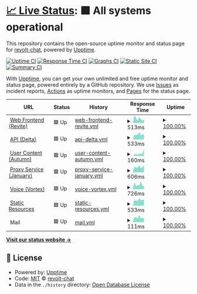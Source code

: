 # [📈 Live Status](https://status.revolt.chat): <!--live status--> **🟩 All systems operational**

This repository contains the open-source uptime monitor and status page for [revolt-chat](https://status.revolt.chat), powered by [Upptime](https://github.com/upptime/upptime).

[![Uptime CI](https://github.com/revolt-chat/status/workflows/Uptime%20CI/badge.svg)](https://github.com/revolt-chat/status/actions?query=workflow%3A%22Uptime+CI%22)
[![Response Time CI](https://github.com/revolt-chat/status/workflows/Response%20Time%20CI/badge.svg)](https://github.com/revolt-chat/status/actions?query=workflow%3A%22Response+Time+CI%22)
[![Graphs CI](https://github.com/revolt-chat/status/workflows/Graphs%20CI/badge.svg)](https://github.com/revolt-chat/status/actions?query=workflow%3A%22Graphs+CI%22)
[![Static Site CI](https://github.com/revolt-chat/status/workflows/Static%20Site%20CI/badge.svg)](https://github.com/revolt-chat/status/actions?query=workflow%3A%22Static+Site+CI%22)
[![Summary CI](https://github.com/revolt-chat/status/workflows/Summary%20CI/badge.svg)](https://github.com/revolt-chat/status/actions?query=workflow%3A%22Summary+CI%22)

With [Upptime](https://upptime.js.org), you can get your own unlimited and free uptime monitor and status page, powered entirely by a GitHub repository. We use [Issues](https://github.com/revolt-chat/status/issues) as incident reports, [Actions](https://github.com/revolt-chat/status/actions) as uptime monitors, and [Pages](https://status.revolt.chat) for the status page.

<!--start: status pages-->
<!-- This summary is generated by Upptime (https://github.com/upptime/upptime) -->
<!-- Do not edit this manually, your changes will be overwritten -->
<!-- prettier-ignore -->
| URL | Status | History | Response Time | Uptime |
| --- | ------ | ------- | ------------- | ------ |
| <img alt="" src="https://icons.duckduckgo.com/ip3/app.revolt.chat.ico" height="13"> [Web Frontend (Revite)](https://app.revolt.chat) | 🟩 Up | [web-frontend-revite.yml](https://github.com/revolt-chat/status/commits/HEAD/history/web-frontend-revite.yml) | <details><summary><img alt="Response time graph" src="./graphs/web-frontend-revite/response-time-week.png" height="20"> 513ms</summary><br><a href="https://status.revolt.chat/history/web-frontend-revite"><img alt="Response time 605" src="https://img.shields.io/endpoint?url=https%3A%2F%2Fraw.githubusercontent.com%2Frevolt-chat%2Fstatus%2FHEAD%2Fapi%2Fweb-frontend-revite%2Fresponse-time.json"></a><br><a href="https://status.revolt.chat/history/web-frontend-revite"><img alt="24-hour response time 440" src="https://img.shields.io/endpoint?url=https%3A%2F%2Fraw.githubusercontent.com%2Frevolt-chat%2Fstatus%2FHEAD%2Fapi%2Fweb-frontend-revite%2Fresponse-time-day.json"></a><br><a href="https://status.revolt.chat/history/web-frontend-revite"><img alt="7-day response time 513" src="https://img.shields.io/endpoint?url=https%3A%2F%2Fraw.githubusercontent.com%2Frevolt-chat%2Fstatus%2FHEAD%2Fapi%2Fweb-frontend-revite%2Fresponse-time-week.json"></a><br><a href="https://status.revolt.chat/history/web-frontend-revite"><img alt="30-day response time 532" src="https://img.shields.io/endpoint?url=https%3A%2F%2Fraw.githubusercontent.com%2Frevolt-chat%2Fstatus%2FHEAD%2Fapi%2Fweb-frontend-revite%2Fresponse-time-month.json"></a><br><a href="https://status.revolt.chat/history/web-frontend-revite"><img alt="1-year response time 605" src="https://img.shields.io/endpoint?url=https%3A%2F%2Fraw.githubusercontent.com%2Frevolt-chat%2Fstatus%2FHEAD%2Fapi%2Fweb-frontend-revite%2Fresponse-time-year.json"></a></details> | <details><summary><a href="https://status.revolt.chat/history/web-frontend-revite">100.00%</a></summary><a href="https://status.revolt.chat/history/web-frontend-revite"><img alt="All-time uptime 100.00%" src="https://img.shields.io/endpoint?url=https%3A%2F%2Fraw.githubusercontent.com%2Frevolt-chat%2Fstatus%2FHEAD%2Fapi%2Fweb-frontend-revite%2Fuptime.json"></a><br><a href="https://status.revolt.chat/history/web-frontend-revite"><img alt="24-hour uptime 100.00%" src="https://img.shields.io/endpoint?url=https%3A%2F%2Fraw.githubusercontent.com%2Frevolt-chat%2Fstatus%2FHEAD%2Fapi%2Fweb-frontend-revite%2Fuptime-day.json"></a><br><a href="https://status.revolt.chat/history/web-frontend-revite"><img alt="7-day uptime 100.00%" src="https://img.shields.io/endpoint?url=https%3A%2F%2Fraw.githubusercontent.com%2Frevolt-chat%2Fstatus%2FHEAD%2Fapi%2Fweb-frontend-revite%2Fuptime-week.json"></a><br><a href="https://status.revolt.chat/history/web-frontend-revite"><img alt="30-day uptime 100.00%" src="https://img.shields.io/endpoint?url=https%3A%2F%2Fraw.githubusercontent.com%2Frevolt-chat%2Fstatus%2FHEAD%2Fapi%2Fweb-frontend-revite%2Fuptime-month.json"></a><br><a href="https://status.revolt.chat/history/web-frontend-revite"><img alt="1-year uptime 100.00%" src="https://img.shields.io/endpoint?url=https%3A%2F%2Fraw.githubusercontent.com%2Frevolt-chat%2Fstatus%2FHEAD%2Fapi%2Fweb-frontend-revite%2Fuptime-year.json"></a></details>
| <img alt="" src="https://icons.duckduckgo.com/ip3/api.revolt.chat.ico" height="13"> [API (Delta)](https://api.revolt.chat) | 🟩 Up | [api-delta.yml](https://github.com/revolt-chat/status/commits/HEAD/history/api-delta.yml) | <details><summary><img alt="Response time graph" src="./graphs/api-delta/response-time-week.png" height="20"> 533ms</summary><br><a href="https://status.revolt.chat/history/api-delta"><img alt="Response time 611" src="https://img.shields.io/endpoint?url=https%3A%2F%2Fraw.githubusercontent.com%2Frevolt-chat%2Fstatus%2FHEAD%2Fapi%2Fapi-delta%2Fresponse-time.json"></a><br><a href="https://status.revolt.chat/history/api-delta"><img alt="24-hour response time 496" src="https://img.shields.io/endpoint?url=https%3A%2F%2Fraw.githubusercontent.com%2Frevolt-chat%2Fstatus%2FHEAD%2Fapi%2Fapi-delta%2Fresponse-time-day.json"></a><br><a href="https://status.revolt.chat/history/api-delta"><img alt="7-day response time 533" src="https://img.shields.io/endpoint?url=https%3A%2F%2Fraw.githubusercontent.com%2Frevolt-chat%2Fstatus%2FHEAD%2Fapi%2Fapi-delta%2Fresponse-time-week.json"></a><br><a href="https://status.revolt.chat/history/api-delta"><img alt="30-day response time 593" src="https://img.shields.io/endpoint?url=https%3A%2F%2Fraw.githubusercontent.com%2Frevolt-chat%2Fstatus%2FHEAD%2Fapi%2Fapi-delta%2Fresponse-time-month.json"></a><br><a href="https://status.revolt.chat/history/api-delta"><img alt="1-year response time 611" src="https://img.shields.io/endpoint?url=https%3A%2F%2Fraw.githubusercontent.com%2Frevolt-chat%2Fstatus%2FHEAD%2Fapi%2Fapi-delta%2Fresponse-time-year.json"></a></details> | <details><summary><a href="https://status.revolt.chat/history/api-delta">100.00%</a></summary><a href="https://status.revolt.chat/history/api-delta"><img alt="All-time uptime 100.00%" src="https://img.shields.io/endpoint?url=https%3A%2F%2Fraw.githubusercontent.com%2Frevolt-chat%2Fstatus%2FHEAD%2Fapi%2Fapi-delta%2Fuptime.json"></a><br><a href="https://status.revolt.chat/history/api-delta"><img alt="24-hour uptime 100.00%" src="https://img.shields.io/endpoint?url=https%3A%2F%2Fraw.githubusercontent.com%2Frevolt-chat%2Fstatus%2FHEAD%2Fapi%2Fapi-delta%2Fuptime-day.json"></a><br><a href="https://status.revolt.chat/history/api-delta"><img alt="7-day uptime 100.00%" src="https://img.shields.io/endpoint?url=https%3A%2F%2Fraw.githubusercontent.com%2Frevolt-chat%2Fstatus%2FHEAD%2Fapi%2Fapi-delta%2Fuptime-week.json"></a><br><a href="https://status.revolt.chat/history/api-delta"><img alt="30-day uptime 100.00%" src="https://img.shields.io/endpoint?url=https%3A%2F%2Fraw.githubusercontent.com%2Frevolt-chat%2Fstatus%2FHEAD%2Fapi%2Fapi-delta%2Fuptime-month.json"></a><br><a href="https://status.revolt.chat/history/api-delta"><img alt="1-year uptime 100.00%" src="https://img.shields.io/endpoint?url=https%3A%2F%2Fraw.githubusercontent.com%2Frevolt-chat%2Fstatus%2FHEAD%2Fapi%2Fapi-delta%2Fuptime-year.json"></a></details>
| <img alt="" src="https://icons.duckduckgo.com/ip3/cdn.revoltusercontent.com.ico" height="13"> [User Content (Autumn)](https://cdn.revoltusercontent.com) | 🟩 Up | [user-content-autumn.yml](https://github.com/revolt-chat/status/commits/HEAD/history/user-content-autumn.yml) | <details><summary><img alt="Response time graph" src="./graphs/user-content-autumn/response-time-week.png" height="20"> 160ms</summary><br><a href="https://status.revolt.chat/history/user-content-autumn"><img alt="Response time 246" src="https://img.shields.io/endpoint?url=https%3A%2F%2Fraw.githubusercontent.com%2Frevolt-chat%2Fstatus%2FHEAD%2Fapi%2Fuser-content-autumn%2Fresponse-time.json"></a><br><a href="https://status.revolt.chat/history/user-content-autumn"><img alt="24-hour response time 432" src="https://img.shields.io/endpoint?url=https%3A%2F%2Fraw.githubusercontent.com%2Frevolt-chat%2Fstatus%2FHEAD%2Fapi%2Fuser-content-autumn%2Fresponse-time-day.json"></a><br><a href="https://status.revolt.chat/history/user-content-autumn"><img alt="7-day response time 160" src="https://img.shields.io/endpoint?url=https%3A%2F%2Fraw.githubusercontent.com%2Frevolt-chat%2Fstatus%2FHEAD%2Fapi%2Fuser-content-autumn%2Fresponse-time-week.json"></a><br><a href="https://status.revolt.chat/history/user-content-autumn"><img alt="30-day response time 246" src="https://img.shields.io/endpoint?url=https%3A%2F%2Fraw.githubusercontent.com%2Frevolt-chat%2Fstatus%2FHEAD%2Fapi%2Fuser-content-autumn%2Fresponse-time-month.json"></a><br><a href="https://status.revolt.chat/history/user-content-autumn"><img alt="1-year response time 246" src="https://img.shields.io/endpoint?url=https%3A%2F%2Fraw.githubusercontent.com%2Frevolt-chat%2Fstatus%2FHEAD%2Fapi%2Fuser-content-autumn%2Fresponse-time-year.json"></a></details> | <details><summary><a href="https://status.revolt.chat/history/user-content-autumn">100.00%</a></summary><a href="https://status.revolt.chat/history/user-content-autumn"><img alt="All-time uptime 100.00%" src="https://img.shields.io/endpoint?url=https%3A%2F%2Fraw.githubusercontent.com%2Frevolt-chat%2Fstatus%2FHEAD%2Fapi%2Fuser-content-autumn%2Fuptime.json"></a><br><a href="https://status.revolt.chat/history/user-content-autumn"><img alt="24-hour uptime 100.00%" src="https://img.shields.io/endpoint?url=https%3A%2F%2Fraw.githubusercontent.com%2Frevolt-chat%2Fstatus%2FHEAD%2Fapi%2Fuser-content-autumn%2Fuptime-day.json"></a><br><a href="https://status.revolt.chat/history/user-content-autumn"><img alt="7-day uptime 100.00%" src="https://img.shields.io/endpoint?url=https%3A%2F%2Fraw.githubusercontent.com%2Frevolt-chat%2Fstatus%2FHEAD%2Fapi%2Fuser-content-autumn%2Fuptime-week.json"></a><br><a href="https://status.revolt.chat/history/user-content-autumn"><img alt="30-day uptime 100.00%" src="https://img.shields.io/endpoint?url=https%3A%2F%2Fraw.githubusercontent.com%2Frevolt-chat%2Fstatus%2FHEAD%2Fapi%2Fuser-content-autumn%2Fuptime-month.json"></a><br><a href="https://status.revolt.chat/history/user-content-autumn"><img alt="1-year uptime 100.00%" src="https://img.shields.io/endpoint?url=https%3A%2F%2Fraw.githubusercontent.com%2Frevolt-chat%2Fstatus%2FHEAD%2Fapi%2Fuser-content-autumn%2Fuptime-year.json"></a></details>
| <img alt="" src="https://icons.duckduckgo.com/ip3/jan.revolt.chat.ico" height="13"> [Proxy Service (January)](https://jan.revolt.chat) | 🟩 Up | [proxy-service-january.yml](https://github.com/revolt-chat/status/commits/HEAD/history/proxy-service-january.yml) | <details><summary><img alt="Response time graph" src="./graphs/proxy-service-january/response-time-week.png" height="20"> 606ms</summary><br><a href="https://status.revolt.chat/history/proxy-service-january"><img alt="Response time 610" src="https://img.shields.io/endpoint?url=https%3A%2F%2Fraw.githubusercontent.com%2Frevolt-chat%2Fstatus%2FHEAD%2Fapi%2Fproxy-service-january%2Fresponse-time.json"></a><br><a href="https://status.revolt.chat/history/proxy-service-january"><img alt="24-hour response time 789" src="https://img.shields.io/endpoint?url=https%3A%2F%2Fraw.githubusercontent.com%2Frevolt-chat%2Fstatus%2FHEAD%2Fapi%2Fproxy-service-january%2Fresponse-time-day.json"></a><br><a href="https://status.revolt.chat/history/proxy-service-january"><img alt="7-day response time 606" src="https://img.shields.io/endpoint?url=https%3A%2F%2Fraw.githubusercontent.com%2Frevolt-chat%2Fstatus%2FHEAD%2Fapi%2Fproxy-service-january%2Fresponse-time-week.json"></a><br><a href="https://status.revolt.chat/history/proxy-service-january"><img alt="30-day response time 599" src="https://img.shields.io/endpoint?url=https%3A%2F%2Fraw.githubusercontent.com%2Frevolt-chat%2Fstatus%2FHEAD%2Fapi%2Fproxy-service-january%2Fresponse-time-month.json"></a><br><a href="https://status.revolt.chat/history/proxy-service-january"><img alt="1-year response time 610" src="https://img.shields.io/endpoint?url=https%3A%2F%2Fraw.githubusercontent.com%2Frevolt-chat%2Fstatus%2FHEAD%2Fapi%2Fproxy-service-january%2Fresponse-time-year.json"></a></details> | <details><summary><a href="https://status.revolt.chat/history/proxy-service-january">100.00%</a></summary><a href="https://status.revolt.chat/history/proxy-service-january"><img alt="All-time uptime 91.20%" src="https://img.shields.io/endpoint?url=https%3A%2F%2Fraw.githubusercontent.com%2Frevolt-chat%2Fstatus%2FHEAD%2Fapi%2Fproxy-service-january%2Fuptime.json"></a><br><a href="https://status.revolt.chat/history/proxy-service-january"><img alt="24-hour uptime 100.00%" src="https://img.shields.io/endpoint?url=https%3A%2F%2Fraw.githubusercontent.com%2Frevolt-chat%2Fstatus%2FHEAD%2Fapi%2Fproxy-service-january%2Fuptime-day.json"></a><br><a href="https://status.revolt.chat/history/proxy-service-january"><img alt="7-day uptime 100.00%" src="https://img.shields.io/endpoint?url=https%3A%2F%2Fraw.githubusercontent.com%2Frevolt-chat%2Fstatus%2FHEAD%2Fapi%2Fproxy-service-january%2Fuptime-week.json"></a><br><a href="https://status.revolt.chat/history/proxy-service-january"><img alt="30-day uptime 100.00%" src="https://img.shields.io/endpoint?url=https%3A%2F%2Fraw.githubusercontent.com%2Frevolt-chat%2Fstatus%2FHEAD%2Fapi%2Fproxy-service-january%2Fuptime-month.json"></a><br><a href="https://status.revolt.chat/history/proxy-service-january"><img alt="1-year uptime 91.20%" src="https://img.shields.io/endpoint?url=https%3A%2F%2Fraw.githubusercontent.com%2Frevolt-chat%2Fstatus%2FHEAD%2Fapi%2Fproxy-service-january%2Fuptime-year.json"></a></details>
| <img alt="" src="https://icons.duckduckgo.com/ip3/vortex.revolt.chat.ico" height="13"> [Voice (Vortex)](https://vortex.revolt.chat) | 🟩 Up | [voice-vortex.yml](https://github.com/revolt-chat/status/commits/HEAD/history/voice-vortex.yml) | <details><summary><img alt="Response time graph" src="./graphs/voice-vortex/response-time-week.png" height="20"> 726ms</summary><br><a href="https://status.revolt.chat/history/voice-vortex"><img alt="Response time 751" src="https://img.shields.io/endpoint?url=https%3A%2F%2Fraw.githubusercontent.com%2Frevolt-chat%2Fstatus%2FHEAD%2Fapi%2Fvoice-vortex%2Fresponse-time.json"></a><br><a href="https://status.revolt.chat/history/voice-vortex"><img alt="24-hour response time 468" src="https://img.shields.io/endpoint?url=https%3A%2F%2Fraw.githubusercontent.com%2Frevolt-chat%2Fstatus%2FHEAD%2Fapi%2Fvoice-vortex%2Fresponse-time-day.json"></a><br><a href="https://status.revolt.chat/history/voice-vortex"><img alt="7-day response time 726" src="https://img.shields.io/endpoint?url=https%3A%2F%2Fraw.githubusercontent.com%2Frevolt-chat%2Fstatus%2FHEAD%2Fapi%2Fvoice-vortex%2Fresponse-time-week.json"></a><br><a href="https://status.revolt.chat/history/voice-vortex"><img alt="30-day response time 742" src="https://img.shields.io/endpoint?url=https%3A%2F%2Fraw.githubusercontent.com%2Frevolt-chat%2Fstatus%2FHEAD%2Fapi%2Fvoice-vortex%2Fresponse-time-month.json"></a><br><a href="https://status.revolt.chat/history/voice-vortex"><img alt="1-year response time 751" src="https://img.shields.io/endpoint?url=https%3A%2F%2Fraw.githubusercontent.com%2Frevolt-chat%2Fstatus%2FHEAD%2Fapi%2Fvoice-vortex%2Fresponse-time-year.json"></a></details> | <details><summary><a href="https://status.revolt.chat/history/voice-vortex">100.00%</a></summary><a href="https://status.revolt.chat/history/voice-vortex"><img alt="All-time uptime 100.00%" src="https://img.shields.io/endpoint?url=https%3A%2F%2Fraw.githubusercontent.com%2Frevolt-chat%2Fstatus%2FHEAD%2Fapi%2Fvoice-vortex%2Fuptime.json"></a><br><a href="https://status.revolt.chat/history/voice-vortex"><img alt="24-hour uptime 100.00%" src="https://img.shields.io/endpoint?url=https%3A%2F%2Fraw.githubusercontent.com%2Frevolt-chat%2Fstatus%2FHEAD%2Fapi%2Fvoice-vortex%2Fuptime-day.json"></a><br><a href="https://status.revolt.chat/history/voice-vortex"><img alt="7-day uptime 100.00%" src="https://img.shields.io/endpoint?url=https%3A%2F%2Fraw.githubusercontent.com%2Frevolt-chat%2Fstatus%2FHEAD%2Fapi%2Fvoice-vortex%2Fuptime-week.json"></a><br><a href="https://status.revolt.chat/history/voice-vortex"><img alt="30-day uptime 100.00%" src="https://img.shields.io/endpoint?url=https%3A%2F%2Fraw.githubusercontent.com%2Frevolt-chat%2Fstatus%2FHEAD%2Fapi%2Fvoice-vortex%2Fuptime-month.json"></a><br><a href="https://status.revolt.chat/history/voice-vortex"><img alt="1-year uptime 100.00%" src="https://img.shields.io/endpoint?url=https%3A%2F%2Fraw.githubusercontent.com%2Frevolt-chat%2Fstatus%2FHEAD%2Fapi%2Fvoice-vortex%2Fuptime-year.json"></a></details>
| <img alt="" src="https://icons.duckduckgo.com/ip3/static.revolt.chat.ico" height="13"> [Static Resources](https://static.revolt.chat) | 🟩 Up | [static-resources.yml](https://github.com/revolt-chat/status/commits/HEAD/history/static-resources.yml) | <details><summary><img alt="Response time graph" src="./graphs/static-resources/response-time-week.png" height="20"> 533ms</summary><br><a href="https://status.revolt.chat/history/static-resources"><img alt="Response time 529" src="https://img.shields.io/endpoint?url=https%3A%2F%2Fraw.githubusercontent.com%2Frevolt-chat%2Fstatus%2FHEAD%2Fapi%2Fstatic-resources%2Fresponse-time.json"></a><br><a href="https://status.revolt.chat/history/static-resources"><img alt="24-hour response time 539" src="https://img.shields.io/endpoint?url=https%3A%2F%2Fraw.githubusercontent.com%2Frevolt-chat%2Fstatus%2FHEAD%2Fapi%2Fstatic-resources%2Fresponse-time-day.json"></a><br><a href="https://status.revolt.chat/history/static-resources"><img alt="7-day response time 533" src="https://img.shields.io/endpoint?url=https%3A%2F%2Fraw.githubusercontent.com%2Frevolt-chat%2Fstatus%2FHEAD%2Fapi%2Fstatic-resources%2Fresponse-time-week.json"></a><br><a href="https://status.revolt.chat/history/static-resources"><img alt="30-day response time 559" src="https://img.shields.io/endpoint?url=https%3A%2F%2Fraw.githubusercontent.com%2Frevolt-chat%2Fstatus%2FHEAD%2Fapi%2Fstatic-resources%2Fresponse-time-month.json"></a><br><a href="https://status.revolt.chat/history/static-resources"><img alt="1-year response time 571" src="https://img.shields.io/endpoint?url=https%3A%2F%2Fraw.githubusercontent.com%2Frevolt-chat%2Fstatus%2FHEAD%2Fapi%2Fstatic-resources%2Fresponse-time-year.json"></a></details> | <details><summary><a href="https://status.revolt.chat/history/static-resources">100.00%</a></summary><a href="https://status.revolt.chat/history/static-resources"><img alt="All-time uptime 99.48%" src="https://img.shields.io/endpoint?url=https%3A%2F%2Fraw.githubusercontent.com%2Frevolt-chat%2Fstatus%2FHEAD%2Fapi%2Fstatic-resources%2Fuptime.json"></a><br><a href="https://status.revolt.chat/history/static-resources"><img alt="24-hour uptime 100.00%" src="https://img.shields.io/endpoint?url=https%3A%2F%2Fraw.githubusercontent.com%2Frevolt-chat%2Fstatus%2FHEAD%2Fapi%2Fstatic-resources%2Fuptime-day.json"></a><br><a href="https://status.revolt.chat/history/static-resources"><img alt="7-day uptime 100.00%" src="https://img.shields.io/endpoint?url=https%3A%2F%2Fraw.githubusercontent.com%2Frevolt-chat%2Fstatus%2FHEAD%2Fapi%2Fstatic-resources%2Fuptime-week.json"></a><br><a href="https://status.revolt.chat/history/static-resources"><img alt="30-day uptime 100.00%" src="https://img.shields.io/endpoint?url=https%3A%2F%2Fraw.githubusercontent.com%2Frevolt-chat%2Fstatus%2FHEAD%2Fapi%2Fstatic-resources%2Fuptime-month.json"></a><br><a href="https://status.revolt.chat/history/static-resources"><img alt="1-year uptime 99.99%" src="https://img.shields.io/endpoint?url=https%3A%2F%2Fraw.githubusercontent.com%2Frevolt-chat%2Fstatus%2FHEAD%2Fapi%2Fstatic-resources%2Fuptime-year.json"></a></details>
| <img alt="" src="https://icons.duckduckgo.com/ip3/null.ico" height="13"> Mail | 🟩 Up | [mail.yml](https://github.com/revolt-chat/status/commits/HEAD/history/mail.yml) | <details><summary><img alt="Response time graph" src="./graphs/mail/response-time-week.png" height="20"> 111ms</summary><br><a href="https://status.revolt.chat/history/mail"><img alt="Response time 117" src="https://img.shields.io/endpoint?url=https%3A%2F%2Fraw.githubusercontent.com%2Frevolt-chat%2Fstatus%2FHEAD%2Fapi%2Fmail%2Fresponse-time.json"></a><br><a href="https://status.revolt.chat/history/mail"><img alt="24-hour response time 94" src="https://img.shields.io/endpoint?url=https%3A%2F%2Fraw.githubusercontent.com%2Frevolt-chat%2Fstatus%2FHEAD%2Fapi%2Fmail%2Fresponse-time-day.json"></a><br><a href="https://status.revolt.chat/history/mail"><img alt="7-day response time 111" src="https://img.shields.io/endpoint?url=https%3A%2F%2Fraw.githubusercontent.com%2Frevolt-chat%2Fstatus%2FHEAD%2Fapi%2Fmail%2Fresponse-time-week.json"></a><br><a href="https://status.revolt.chat/history/mail"><img alt="30-day response time 118" src="https://img.shields.io/endpoint?url=https%3A%2F%2Fraw.githubusercontent.com%2Frevolt-chat%2Fstatus%2FHEAD%2Fapi%2Fmail%2Fresponse-time-month.json"></a><br><a href="https://status.revolt.chat/history/mail"><img alt="1-year response time 118" src="https://img.shields.io/endpoint?url=https%3A%2F%2Fraw.githubusercontent.com%2Frevolt-chat%2Fstatus%2FHEAD%2Fapi%2Fmail%2Fresponse-time-year.json"></a></details> | <details><summary><a href="https://status.revolt.chat/history/mail">100.00%</a></summary><a href="https://status.revolt.chat/history/mail"><img alt="All-time uptime 98.00%" src="https://img.shields.io/endpoint?url=https%3A%2F%2Fraw.githubusercontent.com%2Frevolt-chat%2Fstatus%2FHEAD%2Fapi%2Fmail%2Fuptime.json"></a><br><a href="https://status.revolt.chat/history/mail"><img alt="24-hour uptime 100.00%" src="https://img.shields.io/endpoint?url=https%3A%2F%2Fraw.githubusercontent.com%2Frevolt-chat%2Fstatus%2FHEAD%2Fapi%2Fmail%2Fuptime-day.json"></a><br><a href="https://status.revolt.chat/history/mail"><img alt="7-day uptime 100.00%" src="https://img.shields.io/endpoint?url=https%3A%2F%2Fraw.githubusercontent.com%2Frevolt-chat%2Fstatus%2FHEAD%2Fapi%2Fmail%2Fuptime-week.json"></a><br><a href="https://status.revolt.chat/history/mail"><img alt="30-day uptime 100.00%" src="https://img.shields.io/endpoint?url=https%3A%2F%2Fraw.githubusercontent.com%2Frevolt-chat%2Fstatus%2FHEAD%2Fapi%2Fmail%2Fuptime-month.json"></a><br><a href="https://status.revolt.chat/history/mail"><img alt="1-year uptime 99.97%" src="https://img.shields.io/endpoint?url=https%3A%2F%2Fraw.githubusercontent.com%2Frevolt-chat%2Fstatus%2FHEAD%2Fapi%2Fmail%2Fuptime-year.json"></a></details>

<!--end: status pages-->

[**Visit our status website →**](https://status.revolt.chat)

## 📄 License

- Powered by: [Upptime](https://github.com/upptime/upptime)
- Code: [MIT](./LICENSE) © [revolt-chat](https://status.revolt.chat)
- Data in the `./history` directory: [Open Database License](https://opendatacommons.org/licenses/odbl/1-0/)
